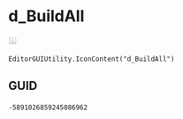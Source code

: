 # d_BuildAll
![](/img/d_BuildAll.png)

``` CSharp
EditorGUIUtility.IconContent("d_BuildAll")
```
## GUID
```
-5891026859245086962
```
